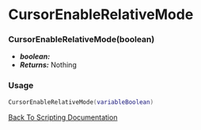 # CursorEnableRelativeMode

### CursorEnableRelativeMode(boolean)
- ***boolean:*** 
- ***Returns:*** Nothing

### Usage

```Lua
CursorEnableRelativeMode(variableBoolean)
```


[Back To Scripting Documentation](../README.md)
